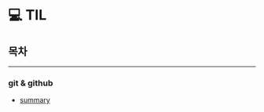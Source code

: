 # :computer: TIL

## 목차
---

### git & github
* [summary](https://github.com/UICHANLEE/TIL/blob/c27202c1297ae4455268338279061e0a3d37cbd7/git%20%26%20Github/summary.md)